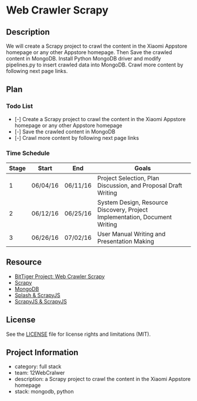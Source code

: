 # Web Crawler Scrapy

## Description
We will create a Scrapy project to crawl the content in the Xiaomi Appstore homepage or any other Appstore homepage. Then Save the crawled content in MongoDB. Install Python MongoDB driver and modify pipelines.py to insert crawled data into MongoDB. Crawl more content by following next page links. 
## Plan

### Todo List
- [-] Create a Scrapy project to crawl the content in the Xiaomi Appstore homepage or any other Appstore homepage
- [-] Save the crawled content in MongoDB
- [-] Crawl more content by following next page links

### Time Schedule


| Stage | Start  | End | Goals |
| ------------- | ------------- | ------------- | ------------- |
| 1 | 06/04/16  | 06/11/16  | Project Selection, Plan Discussion, and Proposal Draft Writing |
| 2 | 06/12/16  | 06/25/16  | System Design, Resource Discovery, Project Implementation, Document Writing  |
| 3 | 06/26/16  | 07/02/16  | User Manual Writing and Presentation Making  |

## Resource
- [BitTiger Project: Web Crawler Scrapy](https://www.bittiger.io/microproject/oYDSG6MSFihpiNJ66)
- [Scrapy](http://scrapy.org)
- [MongoDB](https://www.mongodb.org)
- [Splash & ScrapyJS](https://github.com/scrapinghub/scrapy-splash)
- [ScrapyJS & ScrapyJS](https://blog.scrapinghub.com/2015/03/02/handling-javascript-in-scrapy-with-splash/)

## License
See the [LICENSE](LICENSE.md) file for license rights and limitations (MIT).

## Project Information
- category: full stack
- team: 12WebCralwer
- description: a Scrapy project to crawl the content in the Xiaomi Appstore homepage
- stack: mongodb, python

